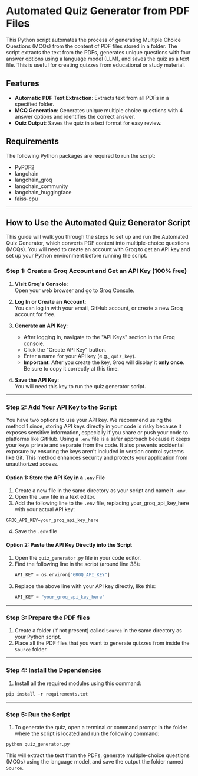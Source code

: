 # Automated Quiz Generator from PDF Files

This Python script automates the process of generating Multiple Choice Questions (MCQs) from the content of PDF files stored in a folder. The script extracts the text from the PDFs, generates unique questions with four answer options using a language model (LLM), and saves the quiz as a text file. This is useful for creating quizzes from educational or study material.

## Features

- **Automatic PDF Text Extraction**: Extracts text from all PDFs in a specified folder.
- **MCQ Generation**: Generates unique multiple choice questions with 4 answer options and identifies the correct answer.
- **Quiz Output**: Saves the quiz in a text format for easy review.

## Requirements

The following Python packages are required to run the script:
- PyPDF2
- langchain
- langchain_groq
- langchain_community
- langchain_huggingface
- faiss-cpu

---

## How to Use the Automated Quiz Generator Script

This guide will walk you through the steps to set up and run the Automated Quiz Generator, which converts PDF content into multiple-choice questions (MCQs). You will need to create an account with Groq to get an API key and set up your Python environment before running the script.


### Step 1: Create a Groq Account and Get an API Key (100% free)

1. **Visit Groq's Console**:  
   Open your web browser and go to [Groq Console](https://console.groq.com/login).

2. **Log In or Create an Account**:  
   You can log in with your email, GitHub account, or create a new Groq account for free.

3. **Generate an API Key**:  
   - After logging in, navigate to the "API Keys" section in the Groq console.
   - Click the "Create API Key" button.
   - Enter a name for your API key (e.g., `quiz_key`).
   - **Important**: After you create the key, Groq will display it **only once**. Be sure to copy it correctly at this time.

4. **Save the API Key**:  
   You will need this key to run the quiz generator script.

---

### **Step 2: Add Your API Key to the Script**

You have two options to use your API key. We recommend using the method 1 since, storing API keys directly in your code is risky because it exposes sensitive information, especially if you share or push your code to platforms like GitHub. Using a `.env` file is a safer approach because it keeps your keys private and separate from the code. It also prevents accidental exposure by ensuring the keys aren't included in version control systems like Git. This method enhances security and protects your application from unauthorized access.



#### **Option 1: Store the API Key in a `.env` File**

1. Create a new file in the same directory as your script and name it `.env`.
2. Open the `.env` file in a text editor.
3. Add the following line to the `.env` file, replacing your_groq_api_key_here with your actual API key:
```
GROQ_API_KEY=your_groq_api_key_here
```
4. Save the `.env` file

#### **Option 2: Paste the API Key Directly into the Script**

1. Open the `quiz_generator.py` file in your code editor.
2. Find the following line in the script (around line 38):
    ```python
    API_KEY = os.environ["GROQ_API_KEY"]
    ```
3. Replace the above line with your API key directly, like this:
    ```python
    API_KEY = "your_groq_api_key_here"
    ```

---

### Step 3: Prepare the PDF files
1. Create a folder (if not present) called `Source` in the same directory as your Python script.
2. Place all the PDF files that you want to generate quizzes from inside the `Source` folder.

---

### Step 4: Install the Dependencies
1. Install all the required modules using this command:
```
pip install -r requirements.txt
```


---

### Step 5: Run the Script
1. To generate the quiz, open a terminal or command prompt in the folder where the script is located and run the following command:
```
python quiz_generator.py
```
This will extract the text from the PDFs, generate multiple-choice questions (MCQs) using the language model, and save the output the folder named `Source`.

